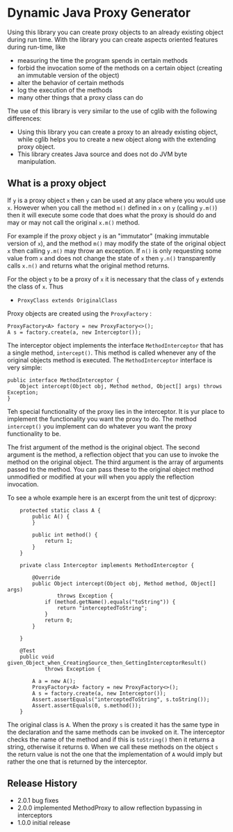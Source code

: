 Dynamic Java Proxy Generator
============================

Using this library you can create proxy objects to an already existing object during run time. With the library you can create aspects oriented features during run-time, like

* measuring the time the program spends in certain methods
* forbid the invocation some of the methods on a certain object (creating an immutable version of the object)
* alter the behavior of certain methods
* log the execution of the methods
* many other things that a proxy class can do

The use of this library is very similar to the use of cglib with the following differences:

* Using this library you can create a proxy to an already existing object, while cglib helps you to create a new object along with the extending proxy object.
* This library creates Java source and does not do JVM byte manipulation.

What is a proxy object
----------------------

If `y` is a proxy object `x` then `y` can be used at any place where you would use `x`. However when you call the method `m()` defined in `x` on `y`  (calling `y.m()`) then it will execute some code that does what the proxy is should do and may or may not call the original `x.m()` method.

For example if the proxy object `y` is an "immutator" (making immutable version of `x`), and the method `m()` may modify the state of the original object `x` then calling `y.m()` may throw an exception. If `n()` is only requesting some value from `x` and does not change the state of `x` then `y.n()` transparently calls `x.n()` and returns what the original method returns.

For the object `y` to be a proxy of `x` it is necessary that the class of `y` extends the class of `x`. Thus

* `ProxyClass extends OriginalClass`

Proxy objects are created using the `ProxyFactory` :

```
ProxyFactory<A> factory = new ProxyFactory<>();
A s = factory.create(a, new Interceptor());
```

The interceptor object implements the interface `MethodInterceptor` that has a single method, `intercept()`. This method is called whenever any of the original objects method is executed. The `MethodInterceptor` interface is very simple:

```
public interface MethodInterceptor {
	Object intercept(Object obj, Method method, Object[] args) throws Exception;
}
```

Teh special functionality of the proxy lies in the interceptor. It is yur place to implement the functionality you want the proxy to do. The method `intercept()` you implement can do whatever you want the proxy functionality to be.

The frist argument of the method is the original object. The second argument is the method, a reflection object that you can use to invoke the method on the original object. The third argument is the array of arguments passed to the method. You can pass these to the original object method unmodified or modified at your will when you apply the reflection invocation.

To see a whole example here is an excerpt from the unit test of djcproxy:

```
	protected static class A {
		public A() {
		}

		public int method() {
			return 1;
		}
	}

	private class Interceptor implements MethodInterceptor {

		@Override
		public Object intercept(Object obj, Method method, Object[] args)
				throws Exception {
			if (method.getName().equals("toString")) {
				return "interceptedToString";
			}
			return 0;
		}

	}

	@Test
	public void given_Object_when_CreatingSource_then_GettingInterceptorResult()
			throws Exception {

		A a = new A();
		ProxyFactory<A> factory = new ProxyFactory<>();
		A s = factory.create(a, new Interceptor());
		Assert.assertEquals("interceptedToString", s.toString());
		Assert.assertEquals(0, s.method());
	}
```

The original class is `A`. When the proxy `s` is created it has the same type in the declaration and the same methods can be invoked on it. The interceptor checks the name of the method and if this is `toString()` then it returns a string, otherwise it returns `0`. When we call these methods on the object `s` the return value is not the one that the implementation of `A` would imply but rather the one that is returned by the interceptor.

Release History
----------------
* 2.0.1 bug fixes
* 2.0.0 implemented MethodProxy to allow reflection bypassing in interceptors
* 1.0.0 initial release

